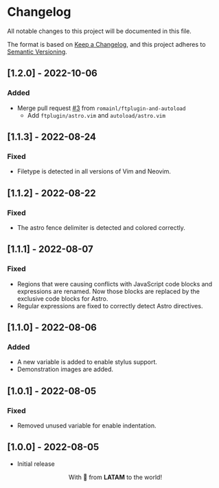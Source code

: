 # Changelog

All notable changes to this project will be documented in this file.

The format is based on [Keep a Changelog](https://keepachangelog.com/en/1.0.0/), and this project adheres to [Semantic Versioning](https://semver.org/spec/v2.0.0.html).

## [1.2.0] - 2022-10-06

### Added

- Merge pull request [#3](https://github.com/wuelnerdotexe/vim-astro/pull/3) from `romainl/ftplugin-and-autoload`
  - Add `ftplugin/astro.vim` and `autoload/astro.vim`

## [1.1.3] - 2022-08-24

### Fixed

- Filetype is detected in all versions of Vim and Neovim.

## [1.1.2] - 2022-08-22

### Fixed

- The astro fence delimiter is detected and colored correctly.

## [1.1.1] - 2022-08-07

### Fixed

- Regions that were causing conflicts with JavaScript code blocks and expressions are renamed. Now those blocks are replaced by the exclusive code blocks for Astro.
- Regular expressions are fixed to correctly detect Astro directives.

## [1.1.0] - 2022-08-06

### Added

- A new variable is added to enable stylus support.
- Demonstration images are added.

## [1.0.1] - 2022-08-05

### Fixed

- Removed unused variable for enable indentation.

## [1.0.0] - 2022-08-05

- Initial release

<p align="center">With 💖 from <strong>LATAM</strong> to the world!</p>
